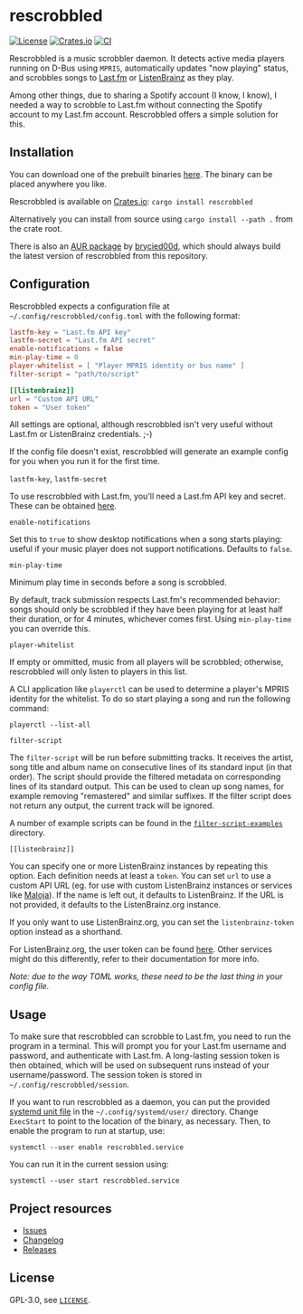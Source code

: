 # rescrobbled

[![License](https://img.shields.io/github/license/InputUsername/rescrobbled)](https://github.com/InputUsername/rescrobbled/blob/master/LICENSE)
[![Crates.io](https://img.shields.io/crates/v/rescrobbled)](https://crates.io/crates/rescrobbled)
[![CI](https://github.com/InputUsername/rescrobbled/actions/workflows/ci.yml/badge.svg)](https://github.com/InputUsername/rescrobbled/actions/workflows/ci.yml)

Rescrobbled is a music scrobbler daemon. It detects active media players running on D-Bus using `MPRIS`, automatically updates "now playing" status, and scrobbles songs to [Last.fm](https://last.fm) or [ListenBrainz](https://listenbrainz.org) as they play.

Among other things, due to sharing a Spotify account (I know, I know), I needed a way to scrobble to Last.fm without connecting the Spotify account to my Last.fm account. Rescrobbled offers a simple solution for this.

## Installation

You can download one of the prebuilt binaries [here](https://github.com/InputUsername/rescrobbled/releases). The binary can be placed anywhere you like.

Rescrobbled is available on [Crates.io](https://crates.io/crates/rescrobbled): `cargo install rescrobbled`

Alternatively you can install from source using `cargo install --path .` from the crate root.

There is also an [AUR package](https://aur.archlinux.org/packages/rescrobbled-git/) by [brycied00d](https://github.com/brycied00d), which should always build the latest version of rescrobbled from this repository.

## Configuration

Rescrobbled expects a configuration file at `~/.config/rescrobbled/config.toml` with the following format:
```toml
lastfm-key = "Last.fm API key"
lastfm-secret = "Last.fm API secret"
enable-notifications = false
min-play-time = 0
player-whitelist = [ "Player MPRIS identity or bus name" ]
filter-script = "path/to/script"

[[listenbrainz]]
url = "Custom API URL"
token = "User token"
```

All settings are optional, although rescrobbled isn't very useful without Last.fm or ListenBrainz credentials. ;-)

If the config file doesn't exist, rescrobbled will generate an example config for you when you run it for the first time.

`lastfm-key`, `lastfm-secret`

To use rescrobbled with Last.fm, you'll need a Last.fm API key and secret. These can be obtained [here](https://www.last.fm/api/account/create).

`enable-notifications`

Set this to `true` to show desktop notifications when a song starts playing: useful if your music player does not support notifications. Defaults to `false`.

`min-play-time`

Minimum play time in seconds before a song is scrobbled.

By default, track submission respects Last.fm's recommended behavior: songs should only be scrobbled if they have been playing for at least half their duration, or for 4 minutes, whichever comes first. Using `min-play-time` you can override this.

`player-whitelist`

If empty or ommitted, music from all players will be scrobbled; otherwise, rescrobbled will only listen to players in this list.

A CLI application like `playerctl` can be used to determine a player's MPRIS identity for the whitelist. To do so start playing a song and run the following command:
```
playerctl --list-all
```

`filter-script`

The `filter-script` will be run before submitting tracks.
It receives the artist, song title and album name on consecutive lines of its standard input
(in that order). The script should provide the filtered metadata on corresponding lines of its standard output.
This can be used to clean up song names, for example removing "remastered" and similar suffixes.
If the filter script does not return any output, the current track will be ignored.

A number of example scripts can be found in the [`filter-script-examples`](https://github.com/InputUsername/rescrobbled/tree/master/filter-script-examples) directory.

`[[listenbrainz]]`

You can specify one or more ListenBrainz instances by repeating this option. Each definition needs at least a `token`. You can set `url` to use a custom API URL (eg. for use with custom ListenBrainz instances or services like [Maloja](https://github.com/krateng/maloja)). If the name is left out, it defaults to ListenBrainz. If the URL is not provided, it defaults to the ListenBrainz.org instance.

If you only want to use ListenBrainz.org, you can set the `listenbrainz-token` option instead as a shorthand.

For ListenBrainz.org, the user token can be found [here](https://listenbrainz.org/profile/). Other services might do this differently, refer to their documentation for more info.

*Note: due to the way TOML works, these need to be the last thing in your config file.*

## Usage

To make sure that rescrobbled can scrobble to Last.fm, you need to run the program in a terminal. This will prompt you for your Last.fm username and password, and authenticate with Last.fm. A long-lasting session token is then obtained, which will be used on subsequent runs instead of your username/password. The session token is stored in `~/.config/rescrobbled/session`.

If you want to run rescrobbled as a daemon, you can put the provided [systemd unit file](https://github.com/InputUsername/rescrobbled/blob/master/rescrobbled.service) in the `~/.config/systemd/user/` directory.
Change `ExecStart` to point to the location of the binary, as necessary. Then, to enable the program to run at startup, use:
```
systemctl --user enable rescrobbled.service
```
You can run it in the current session using:
```
systemctl --user start rescrobbled.service
```

## Project resources

- [Issues](https://github.com/InputUsername/rescrobbled/issues)
- [Changelog](https://github.com/InputUsername/rescrobbled/blob/master/CHANGELOG.md)
- [Releases](https://github.com/InputUsername/rescrobbled/releases)

## License

GPL-3.0, see [`LICENSE`](https://github.com/InputUsername/rescrobbled/blob/master/LICENSE).

